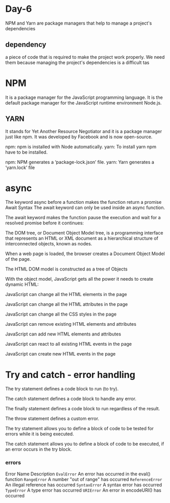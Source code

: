 # Day-6
NPM and Yarn are package managers that help to manage a project's dependencies 
## dependency
a piece of code that is required to make the project work properly. We need them because managing the project's dependencies is a difficult tas

# NPM
It is a package manager for the JavaScript programming language. It is the default package manager for the JavaScript runtime environment Node.js.

## YARN
It stands for Yet Another Resource Negotiator and it is a package manager just like npm. It was developed by Facebook and is now open-source. 

npm: npm is installed with Node automatically.
yarn: To install yarn npm have to be installed.

npm: NPM generates a ‘package-lock.json’ file. 
yarn: Yarn generates a ‘yarn.lock’ file

# async 
The keyword async before a function makes the function return a promise
Await Syntax
The await keyword can only be used inside an async function.

The await keyword makes the function pause the execution and wait for a resolved promise before it continues:


The DOM tree, or Document Object Model tree, is a programming interface that represents an HTML or XML document as a hierarchical structure of interconnected objects, known as nodes.

When a web page is loaded, the browser creates a Document Object Model of the page.

The HTML DOM model is constructed as a tree of Objects

With the object model, JavaScript gets all the power it needs to create dynamic HTML:

JavaScript can change all the HTML elements in the page

JavaScript can change all the HTML attributes in the page

JavaScript can change all the CSS styles in the page

JavaScript can remove existing HTML elements and attributes

JavaScript can add new HTML elements and attributes

JavaScript can react to all existing HTML events in the page

JavaScript can create new HTML events in the page

# Try and catch - error handling
The try statement defines a code block to run (to try).

The catch statement defines a code block to handle any error.

The finally statement defines a code block to run regardless of the result.

The throw statement defines a custom error.

The try statement allows you to define a block of code to be tested for errors while it is being executed.

The catch statement allows you to define a block of code to be executed, if an error occurs in the try block.

### errors

Error Name	Description
`EvalError`	An error has occurred in the eval() function
`RangeError`	A number "out of range" has occurred
`ReferenceError`	An illegal reference has occurred
`SyntaxError`	A syntax error has occurred
`TypeError`	A type error has occurred
`URIError`	An error in encodeURI() has occurred
